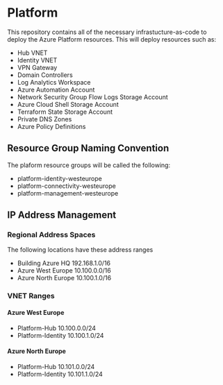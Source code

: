 # Platform
This repository contains all of the necessary infrastucture-as-code to deploy the Azure Platform resources. This will deploy resources such as:
- Hub VNET
- Identity VNET
- VPN Gateway
- Domain Controllers
- Log Analytics Workspace
- Azure Automation Account
- Network Security Group Flow Logs Storage Account
- Azure Cloud Shell Storage Account
- Terraform State Storage Account
- Private DNS Zones
- Azure Policy Definitions

## Resource Group Naming Convention
The plaform resource groups will be called the following:

- platform-identity-westeurope
- platform-connectivity-westeurope
- platform-management-westeurope

## IP Address Management
### Regional Address Spaces
The following locations have these address ranges
- Building Azure HQ 192.168.1.0/16
- Azure West Europe 10.100.0.0/16
- Azure North Europe 10.100.1.0/16
### VNET Ranges
#### Azure West Europe
- Platform-Hub 10.100.0.0/24
- Platform-Identity 10.100.1.0/24

#### Azure North Europe
- Platform-Hub 10.101.0.0/24
- Platform-Identity 10.101.1.0/24
